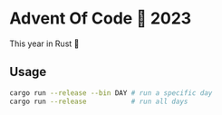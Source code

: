 # Advent Of Code :christmas_tree: 2023
This year in Rust :crab:

## Usage
```sh
cargo run --release --bin DAY # run a specific day
cargo run --release           # run all days
```

